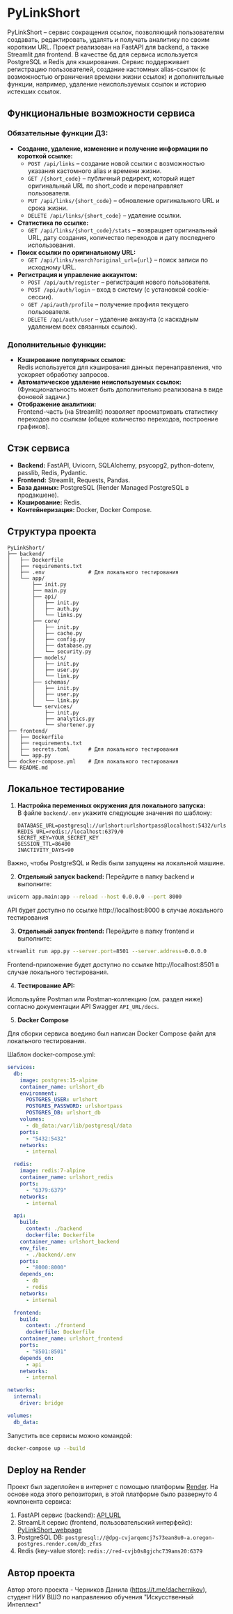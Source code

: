 # PyLinkShort

PyLinkShort – сервис сокращения ссылок, позволяющий пользователям создавать, редактировать, удалять и получать аналитику по своим коротким URL. Проект реализован на FastAPI для backend, а также Streamlit для frontend. В качестве бд для сервиса используется PostgreSQL и Redis для кэширования. Сервис поддерживает регистрацию пользователей, создание кастомных alias-ссылок (с возможностью ограничения времени жизни ссылок) и дополнительные функции, например, удаление неиспользуемых ссылок и историю истекших ссылок.

## Функциональные возможности сервиса

### Обязательные функции ДЗ:
- **Создание, удаление, изменение и получение информации по короткой ссылке:**
  - `POST /api/links` – создание новой ссылки с возможностью указания кастомного alias и времени жизни.
  - `GET /{short_code}` – публичный редирект, который ищет оригинальный URL по short_code и перенаправляет пользователя.
  - `PUT /api/links/{short_code}` – обновление оригинального URL и срока жизни.
  - `DELETE /api/links/{short_code}` – удаление ссылки.
- **Статистика по ссылке:**
  - `GET /api/links/{short_code}/stats` – возвращает оригинальный URL, дату создания, количество переходов и дату последнего использования.
- **Поиск ссылки по оригинальному URL:**
  - `GET /api/links/search?original_url={url}` – поиск записи по исходному URL.
- **Регистрация и управление аккаунтом:**
  - `POST /api/auth/register` – регистрация нового пользователя.
  - `POST /api/auth/login` – вход в систему (с установкой cookie-сессии).
  - `GET /api/auth/profile` – получение профиля текущего пользователя.
  - `DELETE /api/auth/user` – удаление аккаунта (с каскадным удалением всех связанных ссылок).

### Дополнительные функции:
- **Кэширование популярных ссылок:**  
  Redis используется для кэширования данных перенаправления, что ускоряет обработку запросов.
- **Автоматическое удаление неиспользуемых ссылок:**  
  (Функциональность может быть дополнительно реализована в виде фоновой задачи.)
- **Отображение аналитики:**  
  Frontend-часть (на Streamlit) позволяет просматривать статистику переходов по ссылкам (общее количество переходов, построение графиков).

## Стэк сервиса

- **Backend:** FastAPI, Uvicorn, SQLAlchemy, psycopg2, python-dotenv, passlib, Redis, Pydantic.
- **Frontend:** Streamlit, Requests, Pandas.
- **База данных:** PostgreSQL (Render Managed PostgreSQL в продакшене).
- **Кэширование:** Redis.
- **Контейнеризация:** Docker, Docker Compose.

## Структура проекта

```
PyLinkShort/
├── backend/
│   ├── Dockerfile
│   ├── requirements.txt
│   ├── .env              # Для локального тестирования
│   └── app/
│       ├── init.py
│       ├── main.py
│       ├── api/
│       │   ├── init.py
│       │   ├── auth.py
│       │   └── links.py
│       ├── core/
│       │   ├── init.py
│       │   ├── cache.py
│       │   ├── config.py
│       │   ├── database.py
│       │   └── security.py
│       ├── models/
│       │   ├── init.py
│       │   ├── user.py
│       │   └── link.py
│       ├── schemas/
│       │   ├── init.py
│       │   ├── user.py
│       │   └── link.py
│       └── services/
│           ├── init.py
│           ├── analytics.py
│           └── shortener.py
├── frontend/
│   ├── Dockerfile
│   ├── requirements.txt
│   ├── secrets.toml      # Для локального тестирования
│   └── app.py
├── docker-compose.yml    # Для локального тестирования
└── README.md
```

## Локальное тестирование

1. **Настройка переменных окружения для локального запуска:**  
   В файле `backend/.env` укажите следующие значения по шаблону:
   ```env
   DATABASE_URL=postgresql://urlshort:urlshortpass@localhost:5432/urlshort_db
   REDIS_URL=redis://localhost:6379/0
   SECRET_KEY=YOUR_SECRET_KEY
   SESSION_TTL=86400
   INACTIVITY_DAYS=90
   ```
   
Важно, чтобы PostgreSQL и Redis были запущены на локальной машине.

2.	**Отдельный запуск backend:**
Перейдите в папку backend и выполните:

```bash
uvicorn app.main:app --reload --host 0.0.0.0 --port 8000
```

API будет доступно по ссылке http://localhost:8000 в случае локального тестирования

3.	**Отдельный запуск frontend:**
Перейдите в папку frontend и выполните:

```bash
streamlit run app.py --server.port=8501 --server.address=0.0.0.0
```

Frontend-приложение будет доступно по ссылке http://localhost:8501 в случае локального тестирования.

4.	**Тестирование API:**
 
Используйте Postman или Postman‑коллекцию (см. раздел ниже) согласно документации API Swagger `API_URL/docs`.

5. **Docker Compose**

Для сборки сервиса воедино был написан Docker Compose файл для локального тестирования.

Шаблон docker-compose.yml:

```yaml
services:
  db:
    image: postgres:15-alpine
    container_name: urlshort_db
    environment:
      POSTGRES_USER: urlshort
      POSTGRES_PASSWORD: urlshortpass
      POSTGRES_DB: urlshort_db
    volumes:
      - db_data:/var/lib/postgresql/data
    ports:
      - "5432:5432"
    networks:
      - internal

  redis:
    image: redis:7-alpine
    container_name: urlshort_redis
    ports:
      - "6379:6379"
    networks:
      - internal

  api:
    build:
      context: ./backend
      dockerfile: Dockerfile
    container_name: urlshort_backend
    env_file:
      - ./backend/.env
    ports:
      - "8000:8000"
    depends_on:
      - db
      - redis
    networks:
      - internal

  frontend:
    build:
      context: ./frontend
      dockerfile: Dockerfile
    container_name: urlshort_frontend
    ports:
      - "8501:8501"
    depends_on:
      - api
    networks:
      - internal

networks:
  internal:
    driver: bridge

volumes:
  db_data:
```

Запустить все сервисы можно командой:

```bash
docker-compose up --build
```

## Deploy на Render

Проект был задеплойен в интернет с помощью платформы [Render](https://dashboard.render.com/). 
На основе кода этого репозитория, в этой платформе было развернуто 4 компонента сервиса:

1. FastAPI сервис (backend): [API_URL](https://pylinkshort.onrender.com)
2. StreamLit сервис (frontend, пользовательский интерфейс): [PyLinkShort_webpage](https://pylinkshort-webpage.onrender.com)
3. PostgreSQL DB: `postgresql://@dpg-cvjarqemcj7s73ean8u0-a.oregon-postgres.render.com/db_zfxs`
4. Redis (key-value store): `redis://red-cvjb0s8gjchc739ams20:6379`

## Автор проекта

Автор этого проекта - Черников Данила (https://t.me/dachernikov), студент НИУ ВШЭ по направлению обучения "Искусственный Интеллект"
